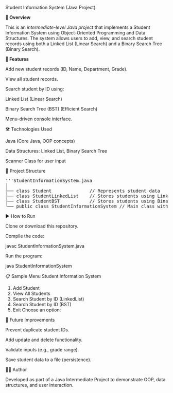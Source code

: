 Student Information System (Java Project)

**📌 Overview**

This is an *intermediate-level Java project* that implements a Student Information System using Object-Oriented Programming and Data Structures.
The system allows users to add, view, and search student records using both a Linked List (Linear Search) and a Binary Search Tree (Binary Search).

**🚀 Features**

Add new student records (ID, Name, Department, Grade).

View all student records.

Search student by ID using:

Linked List (Linear Search)

Binary Search Tree (BST) (Efficient Search)

Menu-driven console interface.

🛠️ Technologies Used

Java (Core Java, OOP concepts)

Data Structures: Linked List, Binary Search Tree

Scanner Class for user input

📂 Project Structure
<pre>'''StudentInformationSystem.java
│
├── class Student              // Represents student data
├── class StudentLinkedList    // Stores students using Linked List
├── class StudentBST           // Stores students using Binary Search Tree
└── public class StudentInformationSystem // Main class with menu'''</pre>

▶️ How to Run

Clone or download this repository.

Compile the code:

javac StudentInformationSystem.java


Run the program:

java StudentInformationSystem

📋 Sample Menu
Student Information System
1. Add Student
2. View All Students
3. Search Student by ID (LinkedList)
4. Search Student by ID (BST)
5. Exit
Choose an option:

🔮 Future Improvements

Prevent duplicate student IDs.

Add update and delete functionality.

Validate inputs (e.g., grade range).

Save student data to a file (persistence).

👨‍💻 Author

Developed as part of a Java Intermediate Project to demonstrate OOP, data structures, and user interaction.

